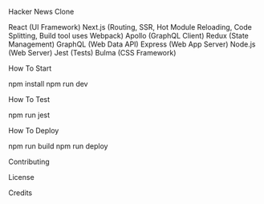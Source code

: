 Hacker News Clone

React (UI Framework)
Next.js (Routing, SSR, Hot Module Reloading, Code Splitting, Build tool uses Webpack)
Apollo (GraphQL Client)
Redux (State Management)
GraphQL (Web Data API)
Express (Web App Server)
Node.js (Web Server)
Jest (Tests)
Bulma (CSS Framework)

How To Start

npm install
npm run dev

How To Test

npm run jest

How To Deploy

npm run build
npm run deploy

Contributing

License

Credits

